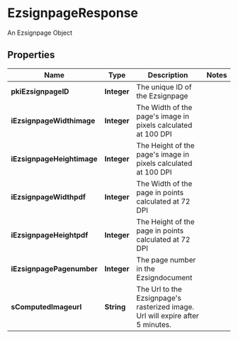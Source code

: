 

# EzsignpageResponse

An Ezsignpage Object

## Properties

| Name | Type | Description | Notes |
|------------ | ------------- | ------------- | -------------|
|**pkiEzsignpageID** | **Integer** | The unique ID of the Ezsignpage |  |
|**iEzsignpageWidthimage** | **Integer** | The Width of the page&#39;s image in pixels calculated at 100 DPI |  |
|**iEzsignpageHeightimage** | **Integer** | The Height of the page&#39;s image in pixels calculated at 100 DPI |  |
|**iEzsignpageWidthpdf** | **Integer** | The Width of the page in points calculated at 72 DPI |  |
|**iEzsignpageHeightpdf** | **Integer** | The Height of the page in points calculated at 72 DPI |  |
|**iEzsignpagePagenumber** | **Integer** | The page number in the Ezsigndocument |  |
|**sComputedImageurl** | **String** | The Url to the Ezsignpage&#39;s rasterized image.  Url will expire after 5 minutes. |  |




